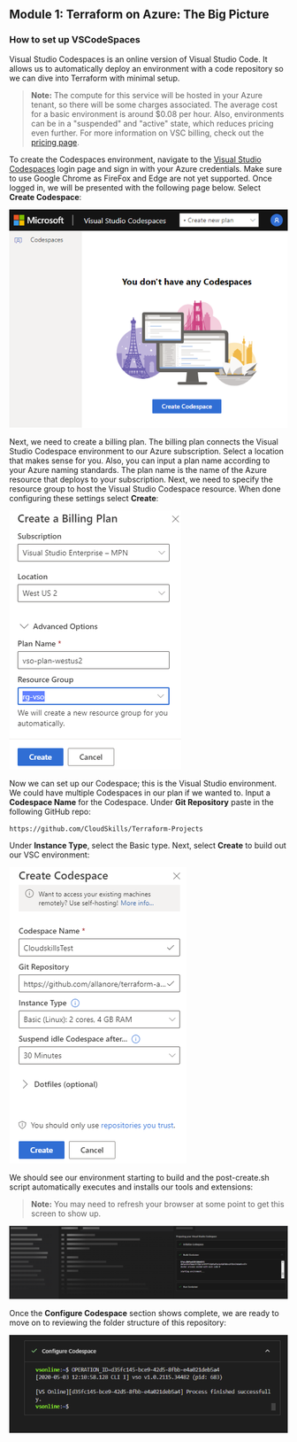 ## Module 1: Terraform on Azure: The Big Picture


### How to set up VSCodeSpaces

Visual Studio Codespaces is an online version of Visual Studio Code. It allows us to automatically deploy an environment with a code repository so we can dive into Terraform with minimal setup.  

> **Note:** The compute for this service will be hosted in your Azure tenant, so there will be some charges associated. The average cost for a basic environment is around $0.08 per hour. Also, environments can be in a "suspended" and "active" state, which reduces pricing even further. For more information on VSC billing, check out the [pricing page](https://azure.microsoft.com/en-us/pricing/details/visual-studio-online/). 

 
To create the Codespaces environment, navigate to the [Visual Studio Codespaces](https://online.visualstudio.com/login) login page and sign in with your Azure credentials. Make sure to use Google Chrome as FireFox and Edge are not yet supported. Once logged in, we will be presented with the following page below. Select **Create Codespace**:

![NoCodespace](./images/NoCodespace.PNG)

Next, we need to create a billing plan. The billing plan connects the Visual Studio Codespace environment to our Azure subscription. Select a location that makes sense for you. Also, you can input a plan name according to your Azure naming standards. The plan name is the name of the Azure resource that deploys to your subscription. Next, we need to specify the resource group to host the Visual Studio Codespace resource. When done configuring these settings select **Create**:

![CreateBillingPlan](./images/CreateBillingPlan.PNG)

Now we can set up our Codespace; this is the Visual Studio environment. We could have multiple Codespaces in our plan if we wanted to. Input a **Codespace Name** for the Codespace. Under **Git Repository** paste in the following GitHub repo:
```
https://github.com/CloudSkills/Terraform-Projects
```
Under **Instance Type**, select the Basic type. Next, select **Create** to build out our VSC environment:

![CreateCodespace](./images/CreateCodespace.PNG)

We should see our environment starting to build and the post-create.sh script automatically executes and installs our tools and extensions:
>**Note:** You may need to refresh your browser at some point to get this screen to show up.

![BuildingCodespace](./images/BuildingCodespace.PNG)

Once the **Configure Codespace** section shows complete, we are ready to move on to  reviewing the folder structure of this repository:

![ConfigureCodespace](./images/ConfigureCodespace.PNG)